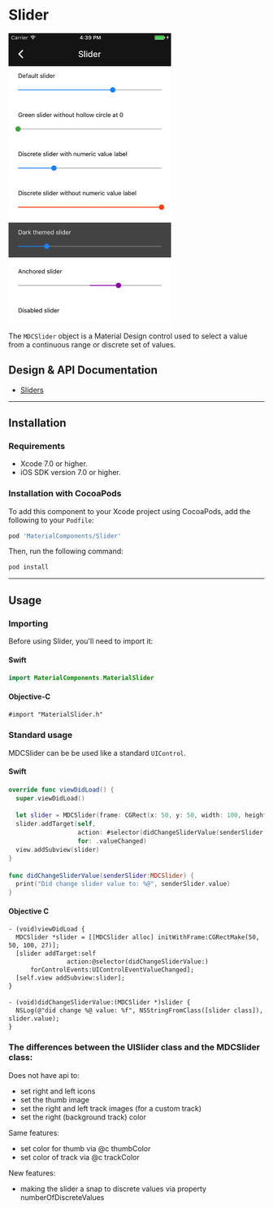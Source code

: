 <!--docs:
title: "Slider"
layout: detail
section: components
excerpt: "The Slider component provides a Material Design control for selecting a value from a continuous range or discrete set of values."
iconId: slider
path: /sliders/
-->

# Slider

<!--{% if site.link_to_site == "true" %}-->
<div class="article__asset article__asset--screenshot">
  <img src="docs/assets/slider.png" alt="Slider" width="320">
</div>
<!--{% else %}
<div class="article__asset article__asset--screenshot" markdown="1">
  <video src="docs/assets/slider.mp4" autoplay loop></video>
</div>
{% endif %}-->

The `MDCSlider` object is a Material Design control used to select a value from a continuous range
or discrete set of values.
<!--{: .article__intro }-->

## Design & API Documentation

<ul class="icon-list">
  <li class="icon-list-item icon-list-item--spec"><a href="https://www.google.com/design/spec/components/sliders.html">Sliders</a></li>
</ul>

- - -

## Installation

### Requirements

- Xcode 7.0 or higher.
- iOS SDK version 7.0 or higher.


### Installation with CocoaPods

To add this component to your Xcode project using CocoaPods, add the following to your `Podfile`:

``` bash
pod 'MaterialComponents/Slider'
```

Then, run the following command:

``` bash
pod install
```


- - -


## Usage

### Importing

Before using Slider, you'll need to import it:

<!--<div class="material-code-render" markdown="1">-->
#### Swift
``` swift
import MaterialComponents.MaterialSlider
```

#### Objective-C

``` objc
#import "MaterialSlider.h"
```
<!--</div>-->

### Standard usage

MDCSlider can be be used like a standard `UIControl`.

<!--<div class="material-code-render" markdown="1">-->
#### Swift

``` swift
override func viewDidLoad() {
  super.viewDidLoad()

  let slider = MDCSlider(frame: CGRect(x: 50, y: 50, width: 100, height: 27))
  slider.addTarget(self,
                   action: #selector(didChangeSliderValue(senderSlider:)),
                   for: .valueChanged)
  view.addSubview(slider)
}

func didChangeSliderValue(senderSlider:MDCSlider) {
  print("Did change slider value to: %@", senderSlider.value)
}
```

#### Objective C

``` objc
- (void)viewDidLoad {
  MDCSlider *slider = [[MDCSlider alloc] initWithFrame:CGRectMake(50, 50, 100, 27)];
  [slider addTarget:self
                action:@selector(didChangeSliderValue:)
      forControlEvents:UIControlEventValueChanged];
  [self.view addSubview:slider];
}

- (void)didChangeSliderValue:(MDCSlider *)slider {
  NSLog(@"did change %@ value: %f", NSStringFromClass([slider class]), slider.value);
}
```
<!--</div>-->

### The differences between the UISlider class and the MDCSlider class:

Does not have api to:

- set right and left icons
- set the thumb image
- set the right and left track images (for a custom track)
- set the right (background track) color

Same features:

- set color for thumb via @c thumbColor
- set color of track via @c trackColor

New features:

- making the slider a snap to discrete values via property numberOfDiscreteValues
